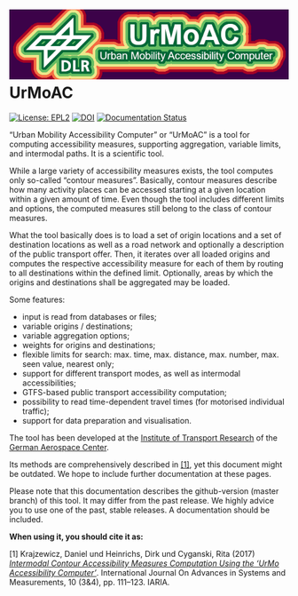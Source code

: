 # ![UrMoAC_logo2_shade1.png](./images/UrMoAC_logo2_shade1.png) UrMoAC
[![License: EPL2](https://img.shields.io/badge/license-EPL2-green)](https://github.com/DLR-VF/UrMoAC/blob/master/LICENSE.md)
[![DOI](https://img.shields.io/badge/doi-10.5281%2Fzenodo.79406006-blue)](https://doi.org/10.5281/zenodo.7940600)
[![Documentation Status](https://readthedocs.org/projects/urmoac/badge/?version=latest)](https://urmoac.readthedocs.io/en/latest/?badge=latest)

&ldquo;Urban Mobility Accessibility Computer&rdquo; or &ldquo;UrMoAC&rdquo; is a tool for computing accessibility measures, supporting aggregation, variable limits, and intermodal paths. It is a scientific tool.

While a large variety of accessibility measures exists, the tool computes only so-called &ldquo;contour measures&rdquo;. Basically, contour measures describe how many activity places can be accessed starting at a given location within a given amount of time. Even though the tool includes different limits and options, the computed measures still belong to the class of contour measures.

What the tool basically does is to load a set of origin locations and a set of destination locations as well as a road network and optionally a description of the public transport offer. Then, it iterates over all loaded origins and computes the respective accessibility measure for each of them by routing to all destinations within the defined limit. Optionally, areas by which the origins and destinations shall be aggregated may be loaded.

Some features:

* input is read from databases or files;
* variable origins / destinations;
* variable aggregation options;
* weights for origins and destinations;
* flexible limits for search: max. time, max. distance, max. number, max. seen value, nearest only;
* support for different transport modes, as well as intermodal accessibilities;
* GTFS-based public transport accessibility computation;
* possibility to read time-dependent travel times (for motorised individual traffic);
* support for data preparation and visualisation.

The tool has been developed at the [Institute of Transport Research](http://www.dlr.de/vf) of the [German Aerospace Center](http://www.dlr.de).

Its methods are comprehensively described in [[1]](Publications.md#1), yet this document might be outdated. We hope to include further documentation at these pages.

<norelease>Please note that this documentation describes the github-version (master branch) of this tool. It may differ from the past release. We highly advice you to use one of the past, stable releases. A documentation should be included.</norelease>

**When using it, you should cite it as:**

[1] Krajzewicz, Daniel und Heinrichs, Dirk und Cyganski, Rita (2017) [_Intermodal Contour Accessibility Measures Computation Using the &lsquo;UrMo Accessibility Computer&rsquo;_](https://elib.dlr.de/118235/). International Journal On Advances in Systems and Measurements, 10 (3&4), pp. 111&ndash;123. IARIA.




